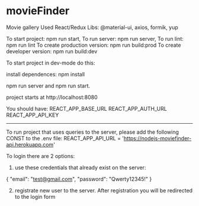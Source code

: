 # movieFinder

Movie gallery
Used React/Redux
Libs: @material-ui, axios, formik, yup

To start project: npm run start,
To run server: npm run server,
To run lint: npm run lint
To create production version: npm run build:prod
To create developer version: npm run build:dev

To start project in dev-mode do this:

install dependences:
npm install

npm run server and npm run start.

project starts at http://localhost:8080

You should have:
REACT_APP_BASE_URL
REACT_APP_AUTH_URL
REACT_APP_API_KEY

---

To run project that uses queries to the server, please add the following CONST to the .env file:
REACT_APP_API_URL = 'https://nodejs-moviefinder-api.herokuapp.com'

To login there are 2 options:

1. use these credentials that already exist on the server:

{
"email": "test@gmail.com",
"password": "Qwerty12345!"
}

2. registrate new user to the server. After registration you will be redirected to the login form
